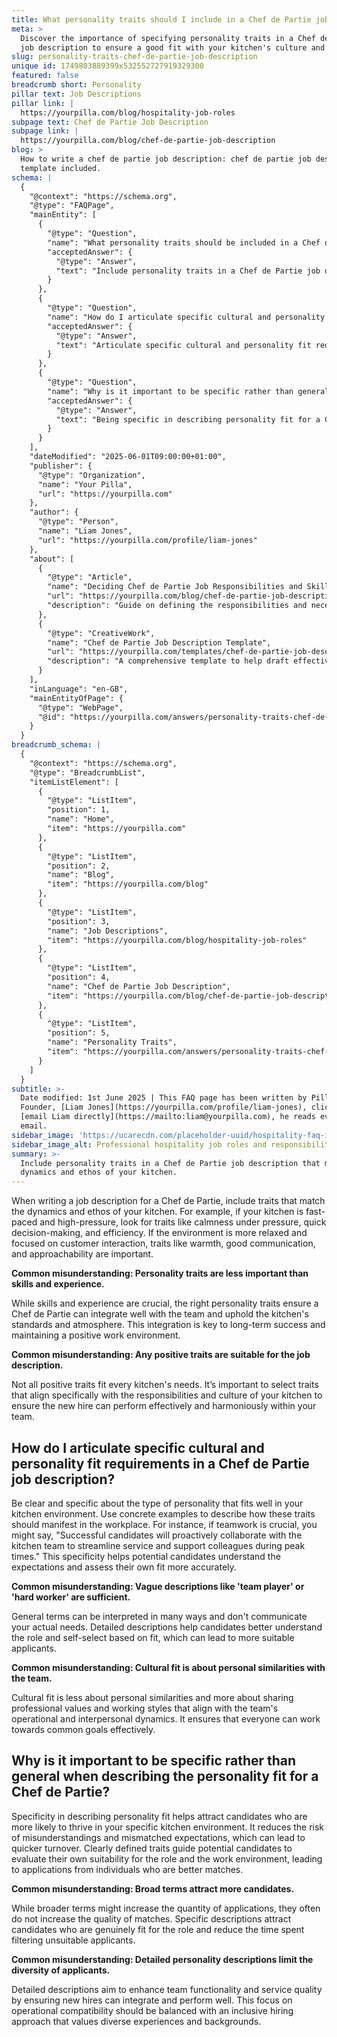 ```yaml
---
title: What personality traits should I include in a Chef de Partie job description?
meta: >
  Discover the importance of specifying personality traits in a Chef de Partie
  job description to ensure a good fit with your kitchen's culture and dynamics.
slug: personality-traits-chef-de-partie-job-description
unique id: 1749803889399x532552727919329300
featured: false
breadcrumb short: Personality
pillar text: Job Descriptions
pillar link: |
  https://yourpilla.com/blog/hospitality-job-roles
subpage text: Chef de Partie Job Description
subpage link: |
  https://yourpilla.com/blog/chef-de-partie-job-description
blog: >
  How to write a chef de partie job description: chef de partie job description
  template included.
schema: |
  {
    "@context": "https://schema.org",
    "@type": "FAQPage",
    "mainEntity": [
      {
        "@type": "Question",
        "name": "What personality traits should be included in a Chef de Partie job description?",
        "acceptedAnswer": {
          "@type": "Answer",
          "text": "Include personality traits in a Chef de Partie job description that match the dynamics and ethos of your kitchen. For a fast-paced and high-pressure kitchen, traits such as calmness under pressure, quick decision-making, and efficiency are vital. For a relaxed environment focused on customer interaction, consider warmth, good communication, and approachability. Select traits that effectively integrate a Chef de Partie with your team, enhancing both the kitchen standards and work environment."
        }
      },
      {
        "@type": "Question",
        "name": "How do I articulate specific cultural and personality fit requirements in a Chef de Partie job description?",
        "acceptedAnswer": {
          "@type": "Answer",
          "text": "Articulate specific cultural and personality fit requirements concretely in the Chef de Partie job description by using detailed illustrations of how these traits should appear in the workplace. If teamwork is essential, describe expectations such as proactive collaboration and support during peak times. This approach helps prospective candidates understand the demands of the role and gauge their own compatibility more effectively."
        }
      },
      {
        "@type": "Question",
        "name": "Why is it important to be specific rather than general when describing the personality fit for a Chef de Partie?",
        "acceptedAnswer": {
          "@type": "Answer",
          "text": "Being specific in describing personality fit for a Chef de Partie is crucial to attract candidates likely to perform well in your specific kitchen environment. It minimises misunderstandings and mismatched expectations, leading to a quicker turnover. Clearly defined traits encourage candidates to assess their suitability, attracting better-matched applications and reducing filtering time."
        }
      }
    ],
    "dateModified": "2025-06-01T09:00:00+01:00",
    "publisher": {
      "@type": "Organization",
      "name": "Your Pilla",
      "url": "https://yourpilla.com"
    },
    "author": {
      "@type": "Person",
      "name": "Liam Jones",
      "url": "https://yourpilla.com/profile/liam-jones"
    },
    "about": [
      {
        "@type": "Article",
        "name": "Deciding Chef de Partie Job Responsibilities and Skills",
        "url": "https://yourpilla.com/blog/chef-de-partie-job-description",
        "description": "Guide on defining the responsibilities and necessary skills for a Chef de Partie to enhance job performance and team integration."
      },
      {
        "@type": "CreativeWork",
        "name": "Chef de Partie Job Description Template",
        "url": "https://yourpilla.com/templates/chef-de-partie-job-description",
        "description": "A comprehensive template to help draft effective job descriptions for Chef de Partie positions, ensuring clear communication of job expectations."
      }
    ],
    "inLanguage": "en-GB",
    "mainEntityOfPage": {
      "@type": "WebPage",
      "@id": "https://yourpilla.com/answers/personality-traits-chef-de-partie-job-description"
    }
  }
breadcrumb_schema: |
  {
    "@context": "https://schema.org",
    "@type": "BreadcrumbList",
    "itemListElement": [
      {
        "@type": "ListItem",
        "position": 1,
        "name": "Home",
        "item": "https://yourpilla.com"
      },
      {
        "@type": "ListItem",
        "position": 2,
        "name": "Blog",
        "item": "https://yourpilla.com/blog"
      },
      {
        "@type": "ListItem",
        "position": 3,
        "name": "Job Descriptions",
        "item": "https://yourpilla.com/blog/hospitality-job-roles"
      },
      {
        "@type": "ListItem",
        "position": 4,
        "name": "Chef de Partie Job Description",
        "item": "https://yourpilla.com/blog/chef-de-partie-job-description"
      },
      {
        "@type": "ListItem",
        "position": 5,
        "name": "Personality Traits",
        "item": "https://yourpilla.com/answers/personality-traits-chef-de-partie-job-description"
      }
    ]
  }
subtitle: >-
  Date modified: 1st June 2025 | This FAQ page has been written by Pilla
  Founder, [Liam Jones](https://yourpilla.com/profile/liam-jones), click to
  [email Liam directly](https://mailto:liam@yourpilla.com), he reads every
  email.
sidebar_image: 'https://ucarecdn.com/placeholder-uuid/hospitality-faq-image.jpg'
sidebar_image_alt: Professional hospitality job roles and responsibilities
summary: >-
  Include personality traits in a Chef de Partie job description that match the
  dynamics and ethos of your kitchen.
---
```

When writing a job description for a Chef de Partie, include traits that match the dynamics and ethos of your kitchen. For example, if your kitchen is fast-paced and high-pressure, look for traits like calmness under pressure, quick decision-making, and efficiency. If the environment is more relaxed and focused on customer interaction, traits like warmth, good communication, and approachability are important.

**Common misunderstanding: Personality traits are less important than skills and experience.**

While skills and experience are crucial, the right personality traits ensure a Chef de Partie can integrate well with the team and uphold the kitchen's standards and atmosphere. This integration is key to long-term success and maintaining a positive work environment.

**Common misunderstanding: Any positive traits are suitable for the job description.**

Not all positive traits fit every kitchen's needs. It’s important to select traits that align specifically with the responsibilities and culture of your kitchen to ensure the new hire can perform effectively and harmoniously within your team.

## How do I articulate specific cultural and personality fit requirements in a Chef de Partie job description?

Be clear and specific about the type of personality that fits well in your kitchen environment. Use concrete examples to describe how these traits should manifest in the workplace. For instance, if teamwork is crucial, you might say, "Successful candidates will proactively collaborate with the kitchen team to streamline service and support colleagues during peak times." This specificity helps potential candidates understand the expectations and assess their own fit more accurately.

**Common misunderstanding: Vague descriptions like 'team player' or 'hard worker' are sufficient.**

General terms can be interpreted in many ways and don't communicate your actual needs. Detailed descriptions help candidates better understand the role and self-select based on fit, which can lead to more suitable applicants.

**Common misunderstanding: Cultural fit is about personal similarities with the team.**

Cultural fit is less about personal similarities and more about sharing professional values and working styles that align with the team's operational and interpersonal dynamics. It ensures that everyone can work towards common goals effectively.

## Why is it important to be specific rather than general when describing the personality fit for a Chef de Partie?

Specificity in describing personality fit helps attract candidates who are more likely to thrive in your specific kitchen environment. It reduces the risk of misunderstandings and mismatched expectations, which can lead to quicker turnover. Clearly defined traits guide potential candidates to evaluate their own suitability for the role and the work environment, leading to applications from individuals who are better matches.

**Common misunderstanding: Broad terms attract more candidates.**

While broader terms might increase the quantity of applications, they often do not increase the quality of matches. Specific descriptions attract candidates who are genuinely fit for the role and reduce the time spent filtering unsuitable applicants.

**Common misunderstanding: Detailed personality descriptions limit the diversity of applicants.**

Detailed descriptions aim to enhance team functionality and service quality by ensuring new hires can integrate and perform well. This focus on operational compatibility should be balanced with an inclusive hiring approach that values diverse experiences and backgrounds.
